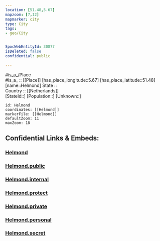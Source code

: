 ```yaml
---
location: [51.48,5.67] 
mapzoom: [7,12] 
mapmarker: city 
type: City
tags:
- geo/City


SpocWebEntityId: 30877
isDeleted: false
confidential: public

---
```

#is_a_/Place  
#is_a_ :: [[Place]] 
[has_place_longitude::5.67] 
[has_place_latitude::51.48] 
[name::Helmond] 
State ::  
Country :: [[Netherlands]]  
[StateId::] 
[Population::] 
[Unknown::] 


```leaflet
id: Helmond
coordinates: [[Helmond]] 
markerFile: [[Helmond]] 
defaultZoom: 11 
maxZoom: 18
```


## Confidential Links & Embeds: 

### [Helmond](/_Standards/Earth/Continent/Europe/Europe~West/Netherlands/Provinces~Netherlands/Noord-Brabant/City/Helmond.md) 

### [Helmond.public](/_public/Earth/Continent/Europe/Europe~West/Netherlands/Provinces~Netherlands/Noord-Brabant/City/Helmond.public.md) 

### [Helmond.internal](/_internal/Earth/Continent/Europe/Europe~West/Netherlands/Provinces~Netherlands/Noord-Brabant/City/Helmond.internal.md) 

### [Helmond.protect](/_protect/Earth/Continent/Europe/Europe~West/Netherlands/Provinces~Netherlands/Noord-Brabant/City/Helmond.protect.md) 

### [Helmond.private](/_private/Earth/Continent/Europe/Europe~West/Netherlands/Provinces~Netherlands/Noord-Brabant/City/Helmond.private.md) 

### [Helmond.personal](/_personal/Earth/Continent/Europe/Europe~West/Netherlands/Provinces~Netherlands/Noord-Brabant/City/Helmond.personal.md) 

### [Helmond.secret](/_secret/Earth/Continent/Europe/Europe~West/Netherlands/Provinces~Netherlands/Noord-Brabant/City/Helmond.secret.md)

